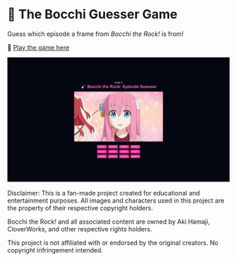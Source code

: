 # 🎸 The Bocchi Guesser Game

Guess which episode a frame from *Bocchi the Rock!* is from!

🔗 [Play the game here](https://bocchi-guesser.vercel.app/)

![Screenshot of the game](./public/game.png)

Disclaimer: This is a fan-made project created for educational and entertainment purposes. All images and characters used in this project are the property of their respective copyright holders.

Bocchi the Rock! and all associated content are owned by Aki Hamaji, CloverWorks, and other respective rights holders.

This project is not affiliated with or endorsed by the original creators. No copyright infringement intended.
